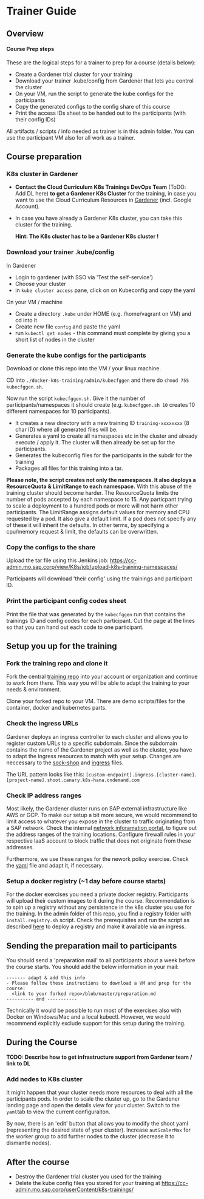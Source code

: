 # Trainer Guide

## Overview

#### Course Prep steps
These are the logical steps for a trainer to prep for a course (details below):
- Create a Gardener trial cluster for your training
- Download your trainer .kube/config from Gardener that lets you control the cluster
- On your VM, run the script to generate the kube configs for the participants
- Copy the generated configs to the config share of this course
- Print the access IDs sheet to be handed out to the participants (with their config IDs)

All artifacts / scripts / info needed as trainer is in this admin folder.
You can use the participant VM also for all work as a trainer.

## Course preparation

### K8s cluster in Gardener

- **Contact the Cloud Curriculum K8s Trainings DevOps Team** (ToDO: Add DL here) **to get a Gardener K8s Cluster** for the training, in case you want to use the Cloud Curriculum Resources in [Gardener](https://github.wdf.sap.corp/pages/kubernetes/gardener/) (incl. Google Account).

- In case you have already a Gardener K8s cluster, you can take this cluster for the training.

  **Hint: The K8s cluster has to be a Gardener K8s cluster !**


### Download your trainer .kube/config

In Gardener
- Login to gardener (with SSO via 'Test the self-service')
- Choose your cluster
- in `kube cluster access` pane, click on on Kubeconfig and copy the yaml

On your VM / machine
- Create a directory `.kube` under HOME (e.g. /home/vagrant on VM) and cd into it
- Create new file `config` and paste the yaml
- run `kubectl get nodes` - this command must complete by giving you a short list of nodes in the cluster

### Generate the kube configs for the participants

Download or clone this repo into the VM / your linux machine.

CD into `./docker-k8s-training/admin/kubecfggen` and there do `chmod 755 kubecfggen.sh`.

Now run the script `kubecfggen.sh`. Give it the number of participants/namespaces it should create (e.g. `kubecfggen.sh 10` creates 10 different namespaces for 10 participants).
- It creates a new directory with a new training ID `training-xxxxxxxx` (8 char ID) where all generated files will be.
- Generates a yaml to create all namespaces etc in the cluster and already execute / apply it. The cluster will then already be set up for the participants.
- Generates the kubeconfig files for the participants in the subdir for the training
- Packages all files for this training into a tar.

**Please note, the script creates not only the namespaces. It also deploys a ResourceQuota & LimitRange to each namespace.**
With this abuse of the training cluster should become harder. The ResourceQuota limits the number of pods accepted by each namespace to 15. Any particpant trying to scale a deployment to a hundred pods or more will not harm other participants. The LimitRange assigns default values for memory and CPU requested by a pod. It also give a default limit. If a pod does not specify any of these it will inherit the defaults. In other terms, by specifying a cpu/memory request & limit, the defaults can be overwritten.

### Copy the configs to the share

Upload the tar file using this Jenkins job: https://cc-admin.mo.sap.corp/view/K8s/job/upload-k8s-training-namespaces/

Participants will download 'their config' using the trainings and participant ID.


### Print the participant config codes sheet

Print the file that was generated by the `kubecfggen` run that contains the trainings ID and config codes for each participant. Cut the page at the lines so that you can hand out each code to one participant.

## Setup you up for the training

### Fork the training repo and clone it
Fork the central [training repo](https://github.wdf.sap.corp/slvi/docker-k8s-training) into your account or organization and continue to work from there. This way you will be able to adapt the training to your needs & environment.

Clone your forked repo to your VM. There are demo scripts/files for the container, docker and kubernetes parts.

### Check the ingress URLs
Gardener deploys an ingress controller to each cluster and allows you to register custom URLs to a specific subdomain. Since the subdomain contains the name of the Gardener project as well as the cluster, you have to adapt the ingress resources to match with your setup. Changes are neccessary to the [sock-shop](../kubernetes/solutions/sock-shop.yaml) and [ingress](../kubernetes/solutions/ingress.yaml) files.

The URL pattern looks like this: `[custom-endpoint].ingress.[cluster-name].[project-name].shoot.canary.k8s-hana.ondemand.com`

### Check IP address ranges
Most likely, the Gardener cluster runs on SAP external infrastructure like AWS or GCP. To make our setup a bit more secure, we would recommend to limit access to whatever you expose in the cluster to traffic originating from a SAP network.
Check the internal [network inforamation portal](https://nip.wdf.sap.corp/nip2/faces/networking/wan/PublicAddresses.xhtml), to figure out the address ranges of the training locations. Configure firewall rules in your respective IaaS account to block traffic that does not originate from these addresses.

Furthermore, we use these ranges for the nework policy exercise. Check the [yaml](../kubernetes/solutions/network_policy_ingress.yaml) file and adapt it, if necessary.

### Setup a docker registry (~1 day before course starts)
For the docker exercises you need a private docker registry. Participants will upload their custom images to it during the course. Recommendation is to spin up a registry without any persistence in the k8s cluster you use for the training.
In the admin folder of this repo, you find a registry folder with `install.registry.sh` script. Check the prerequisites and run the script as described [here](./registry/readme.md) to deploy a registry and make it available via an ingress.

## Sending the preparation mail to participants

You should send a 'preparation mail' to all participants about a week before the course starts. You should add the below information in your mail:

```
------- adapt & add this info
- Please follow these instructions to download a VM and prep for the course:
  <link to your forked repo>/blob/master/preparation.md
---------- end -----------
```
Technically it would be possible to run most of the exercises also with Docker on Windows/Mac and a local kubectl. However, we would recommend explicitly exclude support for this setup during the training.

## During the Course

**TODO: Describe how to get infrastructure support from Gardener team / link to DL**

### Add nodes to K8s cluster
It might happen that your cluster needs more resources to deal with all the participants pods. In order to scale the cluster up, go to the Gardener landing page and open the details view for your cluster. Switch to the `yaml`tab to view the current configuraiton.

By now, there is an 'edit' button that allows you to modify the shoot yaml (representing the desired state of your cluster). Increase `autScalerMax` for the worker group to add further nodes to the cluster (decrease it to dismantle nodes).

## After the course

- Destroy the Gardener trial cluster you used for the training
- Delete the kube config files you stored for your training at https://cc-admin.mo.sap.corp/userContent/k8s-trainings/
